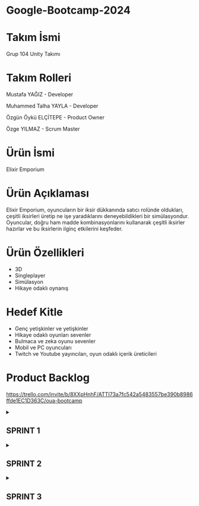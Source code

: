 # Google-Bootcamp-2024

# Takım İsmi
Grup 104 Unity Takımı

# Takım Rolleri
Mustafa YAĞIZ - Developer  

Muhammed Talha YAYLA - Developer 

Özgün Öykü ELÇİTEPE - Product Owner  

Özge YILMAZ - Scrum Master  

# Ürün İsmi
Elixir Emporium

# Ürün Açıklaması
Elixir Emporium, oyuncuların bir iksir dükkanında satıcı rolünde oldukları, çeşitli iksirleri üretip ne işe yaradıklarını deneyebildikleri bir simülasyondur. Oyuncular, doğru ham madde kombinasyonlarını kullanarak çeşitli iksirler hazırlar ve bu iksirlerin ilginç etkilerini keşfeder. 

# Ürün Özellikleri
- 3D
- Singleplayer
- Simülasyon
- Hikaye odaklı oynanış

# Hedef Kitle
- Genç yetişkinler ve yetişkinler
- Hikaye odaklı oyunları sevenler
- Bulmaca ve zeka oyunu sevenler
- Mobil ve PC oyuncuları
- Twitch ve Youtube yayıncıları, oyun odaklı içerik üreticileri

# Product Backlog
https://trello.com/invite/b/8XXpHnhF/ATTI73a7fc542a5483557be390b8986ffde1EC1D363C/oua-bootcamp

<details>
   <summary><h2> SPRINT 1 </h2></summary>
   
   - **Puan tamamlama mantığı:** Süreç boyunca tamamlanması planan toplam sprint puanı 34 olarak belirlenmiştir. İlk sprintte hedefin 10 puanlık kısmının bitirilmesi planlanmış ve hedefe ulaşılmıştır.
  
   - **Sprint Notları**
     * Product Owner rolü için Özgün Öykü Elçitepe seçildi.
     * Yapılacakların takibi için Trello kullanılması kararlaştırıldı.
     * Kullanıcak assetlerin low poly olmasına karar verildi.

  
   - **Daily Scrum:** Daily Scrum toplantıları sağladığı iletişim kolaylığı sebebiyle whatsapp üzerinden sağlanmıştır.

  

    *Whatsapp Daily Scrum Ekran Görüntüleri*

   <img width="818" alt="wp ss " src="https://github.com/mtalhaYAYLA/Google-Bootcamp-2024/assets/170249016/e34fb71d-607c-4b4f-9326-3e79f7218222">


   <img width="370" alt="wp ss 2" src="https://github.com/mtalhaYAYLA/Google-Bootcamp-2024/assets/170249016/9c253e11-e00d-4c8b-9d1c-8bf522b9142a">


   <img width="477" alt="wp ss 3" src="https://github.com/mtalhaYAYLA/Google-Bootcamp-2024/assets/170249016/db7ae95d-c0a1-46b1-b7f2-8768a3e79909">



   - **Sprint Board Update** 
   <img width="1079" alt="trello" src="https://github.com/mtalhaYAYLA/Google-Bootcamp-2024/assets/170249016/bd531e9e-f1e2-4f3f-98cc-d63d90b7140c">

   - **Ürün Durumu:** Ekran Görüntüleri
   ![WhatsApp Image 2024-06-29 at 21 19 47 (1)](https://github.com/mtalhaYAYLA/Google-Bootcamp-2024/assets/170249016/8b01d34e-8f81-4819-9002-ecad27869ccb)
   ![WhatsApp Image 2024-06-29 at 21 19 46](https://github.com/mtalhaYAYLA/Google-Bootcamp-2024/assets/170249016/16710e68-a46c-4cb9-a7ac-fedd378bf1dd)
   ![WhatsApp Image 2024-06-29 at 21 19 47](https://github.com/mtalhaYAYLA/Google-Bootcamp-2024/assets/170249016/e0ce7cff-17d3-4133-a965-78157352c945)
   ![WhatsApp Image 2024-07-04 at 22 55 48](https://github.com/mtalhaYAYLA/Google-Bootcamp-2024/assets/170249016/c2ca887a-49a6-4421-81d5-d08a6dc14469)
   ![WhatsApp Image 2024-07-04 at 22 55 51](https://github.com/mtalhaYAYLA/Google-Bootcamp-2024/assets/170249016/21f033c3-4747-41e7-80b8-71e682286395)

   - **Sprint Review**
     * Gökyüzü shader kullanarak oluşturuldu.
     * İksirlerin etkilerini kodlandı ve assetlere ekledi.
     * UI assetleri bulundu ve projeye dahil edildi.
     * Sprint review katılımcıları: Özgün Öykü Elçitepe, Özge Yılmaz, Mustafa Yağız, Muhammed Talha Yayla
   - **Sprint Retrospective:**
     * Ekip üyelerinin gelecek sprintlerde daha aktif olmasına vurgu yapılmıştır.
     * Takım toplantılarının daha düzenli ve planlı olması gerektiğine karar verilmiştir.
     
</details>


<details>
   <summary><h2> SPRINT 2 </h2></summary>
   
   - **Puan tamamlama mantığı:** İkinci sprintte hedefin 12 puanlık kısmının bitirilmesi planlanmış ve hedefe ulaşılmıştır.
  
   - **Daily Scrum:** Daily Scrum toplantıları sağladığı iletişim kolaylığı sebebiyle whatsapp üzerinden sağlanmıştır.

  

    *Whatsapp Daily Scrum Ekran Görüntüleri*

   <img width="689" alt="2 wp ss" src="https://github.com/user-attachments/assets/9fdaee4e-0874-4f50-8806-87944b556072">
   <img width="676" alt="2 wp ss 2" src="https://github.com/user-attachments/assets/fb92a133-da8d-4d8f-85ed-94c07e3198f9">

   - **Sprint Board Update** 
   <img width="1075" alt="trello 2" src="https://github.com/user-attachments/assets/334cea36-d609-42a5-8fca-48c94dd653ee">

   - **Ürün Durumu:** Ekran Görüntüleri
    ![WhatsApp Image 2024-07-20 at 16 44 23](https://github.com/user-attachments/assets/8bb0575c-ff70-410c-9cce-b29729d9b686)
    ![WhatsApp Image 2024-07-20 at 16 45 23](https://github.com/user-attachments/assets/d3cac225-50b1-4184-be29-18bfd290df46)

   - **Sprint Review**
     * Gece gündüz döngüsü yazıldı.
     * Mekan tasarımı yapıldı
     * Sesler eklendi.
     * Sprint review katılımcıları: Özgün Öykü Elçitepe, Özge Yılmaz, Mustafa Yağız, Muhammed Talha Yayla
    
   - **Sprint Retrospective:**
     * Ekip üyelerinin gelecek sprintlerde daha aktif olmasına vurgu yapılmıştır.
     * Takım toplantılarının daha düzenli ve planlı olması gerektiğine karar verilmiştir.

</details>

<details>
   <summary><h2> SPRINT 3 </h2></summary>

   - **Puan tamamlama mantığı:** Üçüncü sprintte hedefin 12 puanlık kısmının bitirilmesi planlanmış ve hedefe ulaşılmıştır. Böylece başlangıçta hedeflenen toplam 34 puana ulaşılmıştır.
  
   - **Daily Scrum:** Daily Scrum toplantıları sağladığı iletişim kolaylığı sebebiyle whatsapp üzerinden sağlanmıştır.

  

    *Whatsapp Daily Scrum Ekran Görüntüleri*
 
   <img width="715" alt="Ekran görüntüsü 2024-08-01 000128" src="https://github.com/user-attachments/assets/32c069bb-6119-4a02-8094-1bc135bb4b39">


   - **Sprint Board Update** 
   <img width="1076" alt="Ekran görüntüsü 2024-08-01 124308" src="https://github.com/user-attachments/assets/4b67cd5b-ff2b-4df5-8a42-2d387aaee864">


   - **Ürün Durumu:** Ekran Görüntüleri
   ![WhatsApp Image 2024-07-24 at 16 12 06](https://github.com/user-attachments/assets/2d23010b-c117-4f36-a424-d2ad81282c18)
   ![image](https://github.com/user-attachments/assets/4f13c2df-343e-4491-9985-2c7ee133d277)
   ![image](https://github.com/user-attachments/assets/1ed79fba-04d4-4a86-9fbf-0ff41749d4fb)

   - **Sprint Review**
     * Grubun ismine karar verildi.
     * Oyun giriş ekranı tasarlandı.
     * Ürün çıktısı alındı.
     * Sprint review katılımcıları: Özgün Öykü Elçitepe, Özge Yılmaz, Mustafa Yağız, Muhammed Talha Yayla
    
   - **Sprint Retrospective:**
     * Ekip üyeleri arasındaki iletişimin devam etmesine vurgu yapılmıştır.
